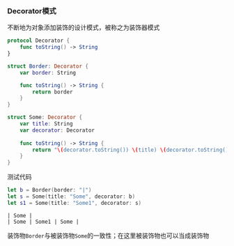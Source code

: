 ### Decorator模式

不断地为对象添加装饰的设计模式，被称之为装饰器模式


``` swift
protocol Decorator {
    func toString() -> String
}

struct Border: Decorator {
    var border: String

    func toString() -> String {
        return border
    }
}

struct Some: Decorator {
    var title: String
    var decorator: Decorator
    
    func toString() -> String {
        return "\(decorator.toString()) \(title) \(decorator.toString())"
    }
}
```

测试代码

``` swift
let b = Border(border: "|")
let s = Some(title: "Some", decorator: b)
let s1 = Some(title: "Some1", decorator: s)
```

```
| Some |
| Some | Some1 | Some |
```

装饰物`Border`与被装饰物`Some`的一致性；在这里被装饰物也可以当成装饰物